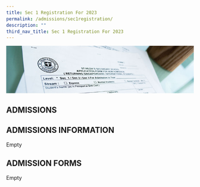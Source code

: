 ```yaml
---
title: Sec 1 Registration For 2023
permalink: /admissions/sec1registration/
description: ""
third_nav_title: Sec 1 Registration For 2023
---
```




![](/images/Admissions/Admissions%20Page%20Banner.jpg)

ADMISSIONS
----------


ADMISSIONS INFORMATION
----------------------

 Empty 

ADMISSION FORMS
---------------

Empty

